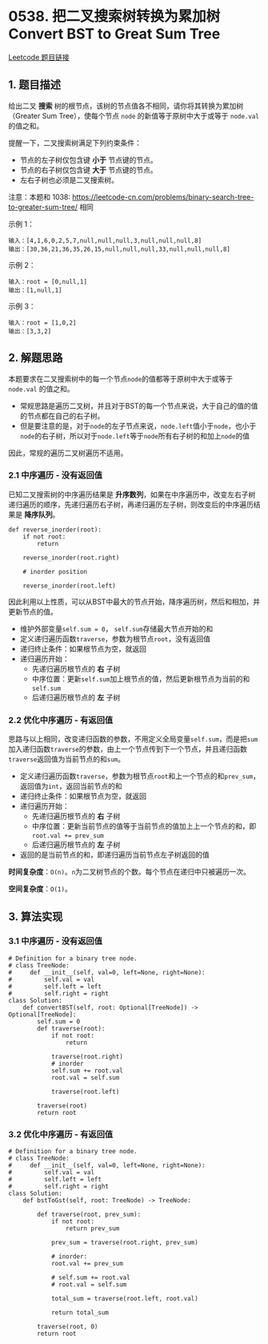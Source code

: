# 0538. 把二叉搜索树转换为累加树 Convert BST to Great Sum Tree
[Leetcode 题目链接](https://leetcode.com/problems/convert-bst-to-greater-tree/description/)

## 1. 题目描述

给出二叉 **搜索** 树的根节点，该树的节点值各不相同，请你将其转换为累加树（Greater Sum Tree），使每个节点 `node` 的新值等于原树中大于或等于 `node.val` 的值之和。

提醒一下，二叉搜索树满足下列约束条件：

- 节点的左子树仅包含键 **小于** 节点键的节点。
- 节点的右子树仅包含键 **大于** 节点键的节点。
- 左右子树也必须是二叉搜索树。

注意：本题和 1038: https://leetcode-cn.com/problems/binary-search-tree-to-greater-sum-tree/ 相同

示例 1：

```
输入：[4,1,6,0,2,5,7,null,null,null,3,null,null,null,8]
输出：[30,36,21,36,35,26,15,null,null,null,33,null,null,null,8]
```

示例 2：

```
输入：root = [0,null,1]
输出：[1,null,1]
```

示例 3：

```
输入：root = [1,0,2]
输出：[3,3,2]
```

## 2. 解题思路
本题要求在二叉搜索树中的每一个节点`node`的值都等于原树中大于或等于 `node.val` 的值之和。
- 常规思路是遍历二叉树，并且对于BST的每一个节点来说，大于自己的值的值的节点都在自己的右子树。
- 但是要注意的是，对于`node`的左子节点来说，`node.left`值小于`node`，也小于`node`的右子树，所以对于`node.left`等于`node`所有右子树的和加上`node`的值

因此，常规的遍历二叉树遍历不适用。

### 2.1 中序遍历 - 没有返回值
已知二叉搜索树的中序遍历结果是 **升序数列**，如果在中序遍历中，改变左右子树递归遍历的顺序，先递归遍历右子树，再递归遍历左子树，则改变后的中序遍历结果是 **降序队列**。
```Py
def reverse_inorder(root):
    if not root:
        return

    reverse_inorder(root.right)

    # inorder position

    reverse_inorder(root.left)
```

因此利用以上性质，可以从BST中最大的节点开始，降序遍历树，然后和相加，并更新节点的值。
- 维护外部变量`self.sum = 0`， `self.sum`存储最大节点开始的和
- 定义递归遍历函数`traverse`，参数为根节点`root`，没有返回值
- 递归终止条件：如果根节点为空，就返回
- 递归遍历开始：
  - 先递归遍历根节点的 **右** 子树
  - 中序位置：更新`self.sum`加上根节点的值，然后更新根节点为当前的和`self.sum`
  - 后递归遍历根节点的 **左** 子树

### 2.2 优化中序遍历 - 有返回值
思路与以上相同，改变递归函数的参数，不用定义全局变量`self.sum`，而是把`sum`加入递归函数`traverse`的参数，由上一个节点传到下一个节点，并且递归函数`traverse`返回值为当前节点的和`sum`。
- 定义递归遍历函数`traverse`，参数为根节点`root`和上一个节点的和`prev_sum`，返回值为`int`，返回当前节点的和
- 递归终止条件：如果根节点为空，就返回
- 递归遍历开始：
  - 先递归遍历根节点的 **右** 子树
  - 中序位置：更新当前节点的值等于当前节点的值加上上一个节点的和，即`root.val += prev_sum`
  - 后递归遍历根节点的 **左** 子树
- 返回的是当前节点的和，即递归遍历当前节点左子树返回的值

**时间复杂度**：`O(n)`。`n`为二叉树节点的个数。每个节点在递归中只被遍历一次。

**空间复杂度**：`O(1)`。


## 3. 算法实现
### 3.1 中序遍历 - 没有返回值
```Py
# Definition for a binary tree node.
# class TreeNode:
#     def __init__(self, val=0, left=None, right=None):
#         self.val = val
#         self.left = left
#         self.right = right
class Solution:
    def convertBST(self, root: Optional[TreeNode]) -> Optional[TreeNode]:
        self.sum = 0
        def traverse(root):
            if not root:
                return
            
            traverse(root.right)
            # inorder
            self.sum += root.val
            root.val = self.sum

            traverse(root.left)
        
        traverse(root)
        return root

```

### 3.2 优化中序遍历 - 有返回值
```Py
# Definition for a binary tree node.
# class TreeNode:
#     def __init__(self, val=0, left=None, right=None):
#         self.val = val
#         self.left = left
#         self.right = right
class Solution:
    def bstToGst(self, root: TreeNode) -> TreeNode:

        def traverse(root, prev_sum):
            if not root:
                return prev_sum
            
            prev_sum = traverse(root.right, prev_sum)

            # inorder:
            root.val += prev_sum

            # self.sum += root.val
            # root.val = self.sum

            total_sum = traverse(root.left, root.val)

            return total_sum
        
        traverse(root, 0)
        return root
```
